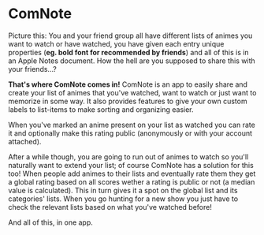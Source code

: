 # ComNote

Picture this: You and your friend group all have different lists of animes you want to watch or have watched, you have given each entry unique properties (**eg. bold font for recommended by friends**) and all of this is in an Apple Notes document. How the hell are you supposed to share this with your friends...?


**That's where ComNote comes in!**
ComNote is an app to easily share and create your list of animes that you've watched, want to watch or just want to memorize in some way. It also provides features to give your own custom labels to list-items to make sorting and organizing easier.

When you've marked an anime present on your list as watched you can rate it and optionally make this rating public (anonymously or with your account attached). 

After a while though, you are going to run out of animes to watch so you'll naturally want to extend your list; of course ComNote has a solution for this too! When people add animes to their lists and eventually rate them they get a global rating based on all scores wether a rating is public or not (a median value is calculated). This in turn gives it a spot on the global list and its categories' lists. When you go hunting for a new show you just have to check the relevant lists based on what you've watched before!


And all of this, in one app.
